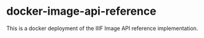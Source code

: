 # docker-image-api-reference
This is a docker deployment of the IIIF Image API reference implementation.
